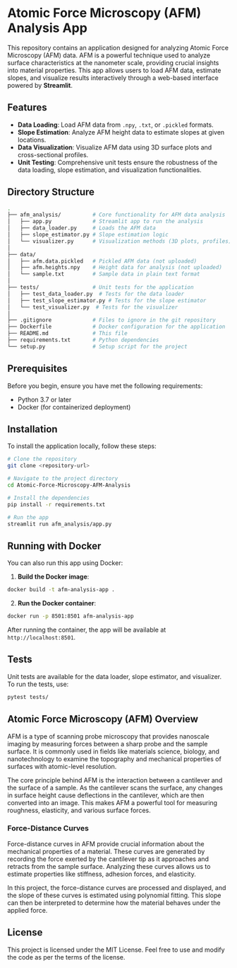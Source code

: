 
# Atomic Force Microscopy (AFM) Analysis App

This repository contains an application designed for analyzing Atomic Force Microscopy (AFM) data. AFM is a powerful technique used to analyze surface characteristics at the nanometer scale, providing crucial insights into material properties. This app allows users to load AFM data, estimate slopes, and visualize results interactively through a web-based interface powered by **Streamlit**.

## Features

- **Data Loading**: Load AFM data from `.npy`, `.txt`, or `.pickled` formats.
- **Slope Estimation**: Analyze AFM height data to estimate slopes at given locations.
- **Data Visualization**: Visualize AFM data using 3D surface plots and cross-sectional profiles.
- **Unit Testing**: Comprehensive unit tests ensure the robustness of the data loading, slope estimation, and visualization functionalities.

## Directory Structure

```bash
.
├── afm_analysis/          # Core functionality for AFM data analysis
│   ├── app.py             # Streamlit app to run the analysis
│   ├── data_loader.py     # Loads the AFM data
│   ├── slope_estimator.py # Slope estimation logic
│   └── visualizer.py      # Visualization methods (3D plots, profiles)
│
├── data/                  
│   ├── afm.data.pickled   # Pickled AFM data (not uploaded)
│   ├── afm.heights.npy    # Height data for analysis (not uploaded)
│   └── sample.txt         # Sample data in plain text format
│
├── tests/                 # Unit tests for the application
│   ├── test_data_loader.py  # Tests for the data loader
│   ├── test_slope_estimator.py # Tests for the slope estimator
│   └── test_visualizer.py  # Tests for the visualizer
│
├── .gitignore             # Files to ignore in the git repository
├── Dockerfile             # Docker configuration for the application
├── README.md              # This file
├── requirements.txt       # Python dependencies
└── setup.py               # Setup script for the project
```

## Prerequisites

Before you begin, ensure you have met the following requirements:
- Python 3.7 or later
- Docker (for containerized deployment)

## Installation

To install the application locally, follow these steps:

```bash
# Clone the repository
git clone <repository-url>

# Navigate to the project directory
cd Atomic-Force-Microscopy-AFM-Analysis

# Install the dependencies
pip install -r requirements.txt

# Run the app
streamlit run afm_analysis/app.py
```

## Running with Docker

You can also run this app using Docker:

1. **Build the Docker image**:

```bash
docker build -t afm-analysis-app .
```

2. **Run the Docker container**:

```bash
docker run -p 8501:8501 afm-analysis-app
```

After running the container, the app will be available at `http://localhost:8501`.

## Tests

Unit tests are available for the data loader, slope estimator, and visualizer. To run the tests, use:

```bash
pytest tests/
```

## Atomic Force Microscopy (AFM) Overview

AFM is a type of scanning probe microscopy that provides nanoscale imaging by measuring forces between a sharp probe and the sample surface. It is commonly used in fields like materials science, biology, and nanotechnology to examine the topography and mechanical properties of surfaces with atomic-level resolution.

The core principle behind AFM is the interaction between a cantilever and the surface of a sample. As the cantilever scans the surface, any changes in surface height cause deflections in the cantilever, which are then converted into an image. This makes AFM a powerful tool for measuring roughness, elasticity, and various surface forces.

### Force-Distance Curves

Force-distance curves in AFM provide crucial information about the mechanical properties of a material. These curves are generated by recording the force exerted by the cantilever tip as it approaches and retracts from the sample surface. Analyzing these curves allows us to estimate properties like stiffness, adhesion forces, and elasticity.

In this project, the force-distance curves are processed and displayed, and the slope of these curves is estimated using polynomial fitting. This slope can then be interpreted to determine how the material behaves under the applied force.

## License

This project is licensed under the MIT License. Feel free to use and modify the code as per the terms of the license.